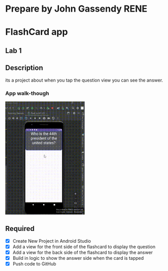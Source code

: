# Prepare by John Gassendy RENE
# FlashCard app
## Lab 1

## Description
its a project about when you tap the question view you can see the answer.

### App walk-though
<img src="https://github.com/JohnGassen/FlashCard/blob/main/flashcard_gif.gif" width="250">


## Required
- [x] Create New Project in Android Studio
- [x] Add a view for the front side of the flashcard to display the question
- [x] Add a view for the back side of the flashcard to display the answer
- [x] Build in logic to show the answer side when the card is tapped
- [x] Push code to GitHub
